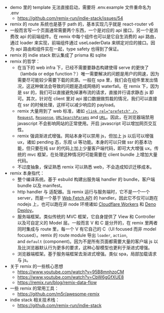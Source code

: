 - demo 里的 template 无法直接启动，需要将 .env.example 文件重命名为 .env
	- https://github.com/remix-run/indie-stack/issues/54
- remix 的 route 系统也是基于 path 的，基本实现几乎就是 react-router v6
- 一般而言写一个页面通常需要两个东西，一个是对应的 api 接口，另一个是消费改 api 的前端组件。在 remix 中每个组件也可以是它自生消费的 api 路由，通过 loader 来实现，前端组件通过 useLoaderData 来绑定对应的接口。因为 api 路由和组件实在一起，type safety 也得到了保证。
- remix 的 indie stack 默认集成了 prisma 和 sqlite
- remix 的哲学：
	- 在当下的 web infra 下，已经不需要要静态构建使得 serve 的更快了（lambda or edge function？）唯一需要解决的问题是用户的网速，因为需要尽可能较少需要下载的资源。一般在 spa 里，我们会在组件里发出情况，这这种做法会导致的问题是造成网络的 waterfall。在 remix 下，因为是 ssr 的，我们可以直接避免掉瀑布流的请求，直接并行请求静态 js 即可。其次，针对在 client 里对 api 接口数据做剪裁的情况，我们可以直接在 ssr 的时候处理，这样可以减少响应的 payload。
	- remix 大量用到了 web 标准，诸如 [`<link rel="prefetch" />`](https://developer.mozilla.org/en-US/docs/Web/HTTP/Link_prefetching_FAQ), [`Request`](https://developer.mozilla.org/en-US/docs/Web/API/Request), [`Response`](https://developer.mozilla.org/en-US/docs/Web/API/Response), [`URLSearchParams`](https://developer.mozilla.org/en-US/docs/Web/API/URLSearchParams) and [`URL`](https://developer.mozilla.org/en-US/docs/Web/API/URL)。因此，在浏览器端禁用 javascript 不会影响网站的正常使用。开启 javascript 可以增加网页交互性。
	- remix 强调渐进式增强。网站本身可以禁用 js，但加上 js 以后可以增强 ux，诸如 pending 态，乐观 ui 等功能。本身的可以只做 ssr 的基本功能，但只要在纯 ssr 的代码上加上少量客户端代码，即可大大增强 ux。传统的 mvc 框架，在处理这种情况时可能需要在 client bundle 上增加大量代码。
	- 不过度抽象，保证熟悉 remix 可以熟悉 web，不会造成知识迁移成本。
- remix 本身指代：
	- 整个编译系统。基于 esbuild 构建出服务端 handler 的 bundle，客户端 bundle 以及 manifest。
	- http handler 与 适配器。当 remix 运行与服务端时，它不是一个一个 server，而是一个基于 [Web Fetch API](https://developer.mozilla.org/en-US/docs/Web/API/Fetch_API) 的 handler。因此它不仅可以跑在 nodejs 上，也可以跑在非 node 环境诸如 [Cloudflare Workers](https://workers.cloudflare.com/) 和 [Deno Deploy](https://deno.com/deploy/docs)。
	- 服务端框架。类似传统的 MVC 框架，它自身提供了 View 和 Controller 以及可自定义的 Model 层。一般而言 V 和 C 是分开的，在 remix 里两者同时集成与 route 里，每一个 V 有它自己的 C（UI focused 而非 model focused）。remix 的 route module 导出 `loader`, `action`, and `default` (component)。因为不是所有页面都需要大量的客户端 js 以及比浏览器默认行为更多的要求，这种心智模型也更利于渐进式增强。
	- 浏览器端框架。基于服务端框架去渐进式增强。类似 spa，局部加载请求与 js。
- 关于 remix 的一些核心思想
	- https://www.youtube.com/watch?v=95B8mnhzoCM
	- https://www.youtube.com/watch?v=CbW6gGfXUE8
	- https://remix.run/blog/remix-data-flow
- 一些 remix 的常用工具：
	- https://github.com/m5r/awesome-remix
- indie stack 相关技术栈：
	- https://github.com/remix-run/indie-stack